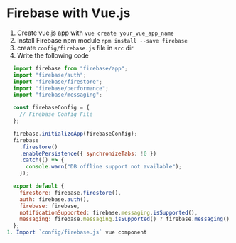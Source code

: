 # Firebase with Vue.js

1. Create vue.js app with `vue create your_vue_app_name`
1. Install Firebase npm module `npm install --save firebase`
1. create `config/firebase.js` file in `src` dir
1. Write the following code
  ```js
    import firebase from "firebase/app";
    import "firebase/auth";
    import "firebase/firestore";
    import "firebase/performance";
    import "firebase/messaging";

    const firebaseConfig = {
      // Firebase Config File
    };

    firebase.initializeApp(firebaseConfig);
    firebase
      .firestore()
      .enablePersistence({ synchronizeTabs: !0 })
      .catch(() => {
        console.warn("DB offline support not available");
      });

    export default {
      firestore: firebase.firestore(),
      auth: firebase.auth(),
      firebase: firebase,
      notificationSupported: firebase.messaging.isSupported(),
      messaging: firebase.messaging.isSupported() ? firebase.messaging() : null,
    };
  1. Import `config/firebase.js` vue component
  ```
